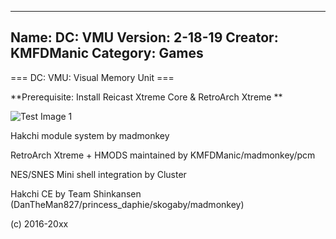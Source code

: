 -----------------------
Name: DC: VMU
Version: 2-18-19
Creator: KMFDManic
Category: Games
-----------------------
=== DC: VMU: Visual Memory Unit ===

**Prerequisite: Install Reicast Xtreme Core & RetroArch Xtreme **

![Test Image 1](https://i.imgur.com/BGLRACE.jpg)

Hakchi module system by madmonkey

RetroArch Xtreme + HMODS maintained by KMFDManic/madmonkey/pcm

NES/SNES Mini shell integration by Cluster

Hakchi CE by Team Shinkansen (DanTheMan827/princess_daphie/skogaby/madmonkey)

(c) 2016-20xx

